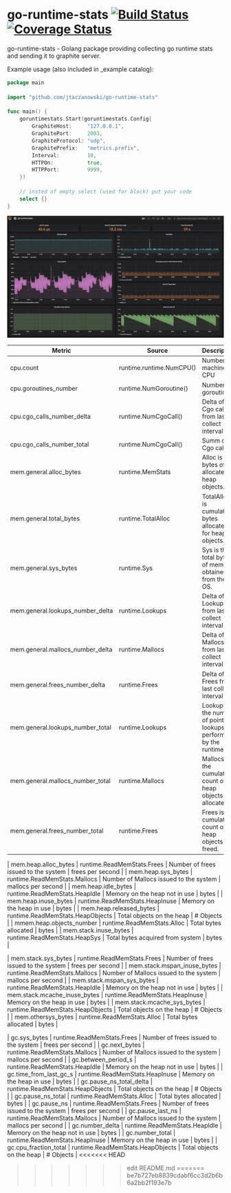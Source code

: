 # go-runtime-stats [![Build Status](https://travis-ci.org/jtaczanowski/go-runtime-stats.png?branch=master)](https://travis-ci.org/jtaczanowski/go-runtime-stats) [![Coverage Status](https://coveralls.io/repos/github/jtaczanowski/go-runtime-stats/badge.svg?branch=master)](https://coveralls.io/github/jtaczanowski/go-runtime-stats?branch=master)

go-runtime-stats - Golang package providing collecting go runtime stats and sending it to graphite server.

Example usage (also included in _example catalog):

```go
package main

import "github.com/jtaczanowski/go-runtime-stats"

func main() {
	goruntimestats.Start(goruntimestats.Config{
		GraphiteHost:     "127.0.0.1",
		GraphitePort:     2003,
		GraphiteProtocol: "udp",
		GraphitePrefix:   "metrics.prefix",
		Interval:         10,
		HTTPOn:           true,
		HTTPPort:         9999,
	})

	// insted of empty select (used for block) put your code
	select {}
}
```
![alt text](_example/go-runtime-stats.png "Grafana Dashboard")

| Metric                           | Source                           | Description                                                        | Unit               |
|----------------------------------|----------------------------------|--------------------------------------------------------------------|--------------------|
| cpu.count                        | runtime.runtime.NumCPU()         | Number of machine CPU                                              | number of CPUs     |
| cpu.goroutines_number            | runtime.NumGoroutine()           | Number of goroutines                                               | number             |
| cpu.cgo_calls_number_delta       | runtime.NumCgoCall()             | Delta of Cgo calls from last collect interval                      | number             |
| cpu.cgo_calls_number_total       | runtime.NumCgoCall()             | Summ of Cgo calls                                                  | number             |
| mem.general.alloc_bytes          | runtime.MemStats                 | Alloc is bytes of allocated heap objects.                          | bytes              |
| mem.general.total_bytes          | runtime.TotalAlloc               | TotalAlloc is cumulative bytes allocated for heap objects.         | bytes              |
| mem.general.sys_bytes            | runtime.Sys                      | Sys is the total bytes of memory obtained from the OS.             | bytes              |
| mem.general.lookups_number_delta | runtime.Lookups                  | Delta of Lookups from last collect interval                        | number             |
| mem.general.mallocs_number_delta | runtime.Mallocs                  | Delta of Mallocs from last collect interval                        | number             |
| mem.general.frees_number_delta   | runtime.Frees                    | Delta of Frees from last collect interval                          | number             |
| mem.general.lookups_number_total | runtime.Lookups                  | Lookups is the number of pointer lookups performed by the runtime. | number             |
| mem.general.mallocs_number_total | runtime.Mallocs                  | Mallocs is the cumulative count of heap objects allocated.         | number             |
| mem.general.frees_number_total   | runtime.Frees                    | Frees is the cumulative count of heap objects freed.               | number             |

| mem.heap.alloc_bytes             | runtime.ReadMemStats.Frees       | Number of frees issued to the system   | frees per second   |
| mem.heap.sys_bytes               | runtime.ReadMemStats.Mallocs     | Number of Mallocs issued to the system | mallocs per second |
| mem.heap.idle_bytes              | runtime.ReadMemStats.HeapIdle    | Memory on the heap not in use          | bytes              |
| mem.heap.inuse_bytes             | runtime.ReadMemStats.HeapInuse   | Memory on the heap in use              | bytes              |
| mem.heap.released_bytes          | runtime.ReadMemStats.HeapObjects | Total objects on the heap              | # Objects          |
| mmem.heap.objects_number         | runtime.ReadMemStats.Alloc       | Total bytes allocated                  | bytes              |
| mem.stack.inuse_bytes            | runtime.ReadMemStats.HeapSys     | Total bytes acquired from system       | bytes              |

| mem.stack.sys_bytes              | runtime.ReadMemStats.Frees       | Number of frees issued to the system   | frees per second   |
| mem.stack.mspan_inuse_bytes      | runtime.ReadMemStats.Mallocs     | Number of Mallocs issued to the system | mallocs per second |
| mem.stack.mspan_sys_bytes        | runtime.ReadMemStats.HeapIdle    | Memory on the heap not in use          | bytes              |
| mem.stack.mcache_inuse_bytes     | runtime.ReadMemStats.HeapInuse   | Memory on the heap in use              | bytes              |
| mem.stack.mcache_sys_bytes       | runtime.ReadMemStats.HeapObjects | Total objects on the heap              | # Objects          |
| mem.othersys_bytes               | runtime.ReadMemStats.Alloc       | Total bytes allocated                  | bytes              |

| gc.sys_bytes                     | runtime.ReadMemStats.Frees       | Number of frees issued to the system   | frees per second   |
| gc.next_bytes                    | runtime.ReadMemStats.Mallocs     | Number of Mallocs issued to the system | mallocs per second |
| gc.between_period_s              | runtime.ReadMemStats.HeapIdle    | Memory on the heap not in use          | bytes              |
| gc.time_from_last_gc_s           | runtime.ReadMemStats.HeapInuse   | Memory on the heap in use              | bytes              |
| gc.pause_ns_total_delta          | runtime.ReadMemStats.HeapObjects | Total objects on the heap              | # Objects          |
| gc.pause_ns_total                | runtime.ReadMemStats.Alloc       | Total bytes allocated                  | bytes              |
| gc.pause_ns                      | runtime.ReadMemStats.Frees       | Number of frees issued to the system   | frees per second   |
| gc.pause_last_ns                 | runtime.ReadMemStats.Mallocs     | Number of Mallocs issued to the system | mallocs per second |
| gc.number_delta                  | runtime.ReadMemStats.HeapIdle    | Memory on the heap not in use          | bytes              |
| gc.number_total                  | runtime.ReadMemStats.HeapInuse   | Memory on the heap in use              | bytes              |
| gc.cpu_fraction_total            | runtime.ReadMemStats.HeapObjects | Total objects on the heap              | # Objects          |
<<<<<<< HEAD
>>>>>>> edit README.md
=======
>>>>>>> be7b727eb8839cdabf6cc3d2b6b6a2bb2f193e7b
